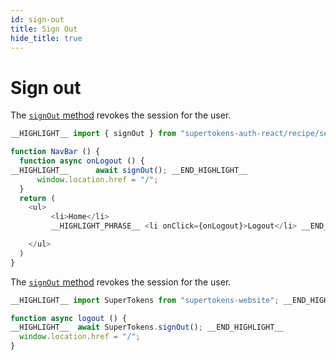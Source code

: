 ```yaml
---
id: sign-out
title: Sign Out
hide_title: true
---
```


# Sign out

<!--DOCUSAURUS_CODE_TABS-->
<!--With ReactJS-->

The [`signOut` method](/docs/auth-react/session/sign-out) revokes the session for the user.

```js
__HIGHLIGHT__ import { signOut } from "supertokens-auth-react/recipe/session"; __END_HIGHLIGHT__

function NavBar () {
  function async onLogout () {
__HIGHLIGHT__      await signOut(); __END_HIGHLIGHT__
      window.location.href = "/";
  }
  return (
    <ul>
         <li>Home</li>
         __HIGHLIGHT_PHRASE__ <li onClick={onLogout}>Logout</li> __END_HIGHLIGHT_PHRASE__

    </ul>
  )
}
```

<!--Plain JS-->

The [`signOut` method](/docs/website/usage/sign-out) revokes the session for the user.

```js
__HIGHLIGHT__ import SuperTokens from "supertokens-website"; __END_HIGHLIGHT__

function async logout () {
__HIGHLIGHT__  await SuperTokens.signOut(); __END_HIGHLIGHT__
  window.location.href = "/";
}
```

<!--END_DOCUSAURUS_CODE_TABS-->